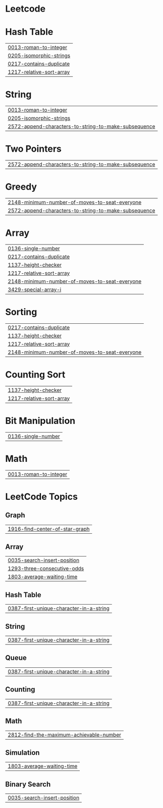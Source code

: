 # Leetcode


# Hash Table
|  |
| ------- |
| [0013-roman-to-integer](https://github.com/ravikiran152005/Leetcode/tree/master/0013-roman-to-integer) |
| [0205-isomorphic-strings](https://github.com/ravikiran152005/Leetcode/tree/master/0205-isomorphic-strings) |
| [0217-contains-duplicate](https://github.com/ravikiran152005/Leetcode/tree/master/0217-contains-duplicate) |
| [1217-relative-sort-array](https://github.com/ravikiran152005/Leetcode/tree/master/1217-relative-sort-array) |
# String
|  |
| ------- |
| [0013-roman-to-integer](https://github.com/ravikiran152005/Leetcode/tree/master/0013-roman-to-integer) |
| [0205-isomorphic-strings](https://github.com/ravikiran152005/Leetcode/tree/master/0205-isomorphic-strings) |
| [2572-append-characters-to-string-to-make-subsequence](https://github.com/ravikiran152005/Leetcode/tree/master/2572-append-characters-to-string-to-make-subsequence) |
# Two Pointers
|  |
| ------- |
| [2572-append-characters-to-string-to-make-subsequence](https://github.com/ravikiran152005/Leetcode/tree/master/2572-append-characters-to-string-to-make-subsequence) |
# Greedy
|  |
| ------- |
| [2148-minimum-number-of-moves-to-seat-everyone](https://github.com/ravikiran152005/Leetcode/tree/master/2148-minimum-number-of-moves-to-seat-everyone) |
| [2572-append-characters-to-string-to-make-subsequence](https://github.com/ravikiran152005/Leetcode/tree/master/2572-append-characters-to-string-to-make-subsequence) |
# Array
|  |
| ------- |
| [0136-single-number](https://github.com/ravikiran152005/Leetcode/tree/master/0136-single-number) |
| [0217-contains-duplicate](https://github.com/ravikiran152005/Leetcode/tree/master/0217-contains-duplicate) |
| [1137-height-checker](https://github.com/ravikiran152005/Leetcode/tree/master/1137-height-checker) |
| [1217-relative-sort-array](https://github.com/ravikiran152005/Leetcode/tree/master/1217-relative-sort-array) |
| [2148-minimum-number-of-moves-to-seat-everyone](https://github.com/ravikiran152005/Leetcode/tree/master/2148-minimum-number-of-moves-to-seat-everyone) |
| [3429-special-array-i](https://github.com/ravikiran152005/Leetcode/tree/master/3429-special-array-i) |
# Sorting
|  |
| ------- |
| [0217-contains-duplicate](https://github.com/ravikiran152005/Leetcode/tree/master/0217-contains-duplicate) |
| [1137-height-checker](https://github.com/ravikiran152005/Leetcode/tree/master/1137-height-checker) |
| [1217-relative-sort-array](https://github.com/ravikiran152005/Leetcode/tree/master/1217-relative-sort-array) |
| [2148-minimum-number-of-moves-to-seat-everyone](https://github.com/ravikiran152005/Leetcode/tree/master/2148-minimum-number-of-moves-to-seat-everyone) |
# Counting Sort
|  |
| ------- |
| [1137-height-checker](https://github.com/ravikiran152005/Leetcode/tree/master/1137-height-checker) |
| [1217-relative-sort-array](https://github.com/ravikiran152005/Leetcode/tree/master/1217-relative-sort-array) |
# Bit Manipulation
|  |
| ------- |
| [0136-single-number](https://github.com/ravikiran152005/Leetcode/tree/master/0136-single-number) |
# Math
|  |
| ------- |
| [0013-roman-to-integer](https://github.com/ravikiran152005/Leetcode/tree/master/0013-roman-to-integer) |
<!---LeetCode Topics Start-->
# LeetCode Topics
## Graph
|  |
| ------- |
| [1916-find-center-of-star-graph](https://github.com/ravikiran152005/Leetcode/tree/master/1916-find-center-of-star-graph) |
## Array
|  |
| ------- |
| [0035-search-insert-position](https://github.com/ravikiran152005/Leetcode/tree/master/0035-search-insert-position) |
| [1293-three-consecutive-odds](https://github.com/ravikiran152005/Leetcode/tree/master/1293-three-consecutive-odds) |
| [1803-average-waiting-time](https://github.com/ravikiran152005/Leetcode/tree/master/1803-average-waiting-time) |
## Hash Table
|  |
| ------- |
| [0387-first-unique-character-in-a-string](https://github.com/ravikiran152005/Leetcode/tree/master/0387-first-unique-character-in-a-string) |
## String
|  |
| ------- |
| [0387-first-unique-character-in-a-string](https://github.com/ravikiran152005/Leetcode/tree/master/0387-first-unique-character-in-a-string) |
## Queue
|  |
| ------- |
| [0387-first-unique-character-in-a-string](https://github.com/ravikiran152005/Leetcode/tree/master/0387-first-unique-character-in-a-string) |
## Counting
|  |
| ------- |
| [0387-first-unique-character-in-a-string](https://github.com/ravikiran152005/Leetcode/tree/master/0387-first-unique-character-in-a-string) |
## Math
|  |
| ------- |
| [2812-find-the-maximum-achievable-number](https://github.com/ravikiran152005/Leetcode/tree/master/2812-find-the-maximum-achievable-number) |
## Simulation
|  |
| ------- |
| [1803-average-waiting-time](https://github.com/ravikiran152005/Leetcode/tree/master/1803-average-waiting-time) |
## Binary Search
|  |
| ------- |
| [0035-search-insert-position](https://github.com/ravikiran152005/Leetcode/tree/master/0035-search-insert-position) |
<!---LeetCode Topics End-->